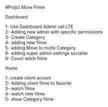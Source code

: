 #Projct Move Filme

Dashboard

1- Use Dashboard Admin vali LTE </br>
2- Adding new admin with specific permissions </br>
3- Create Category </br>
4- adding new filme </br>
5- adding Move to multe Category </br>
6- adding super admin settings socialite </br>
6- Count witch filme </br>

Home


1- create client acount </br>
2- Adding client filme to favorite </br>
3- watch filme </br>
4- watch new filme </br>
5- show Category filme </br>
